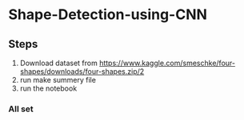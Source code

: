 # Shape-Detection-using-CNN

## Steps
1) Download dataset from https://www.kaggle.com/smeschke/four-shapes/downloads/four-shapes.zip/2
2) run make summery file
3) run the notebook

### All set
